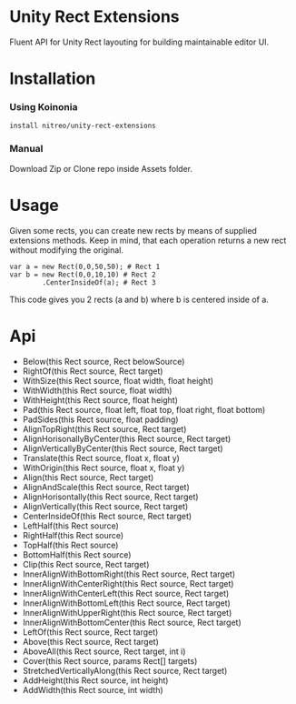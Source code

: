 # Unity Rect Extensions
Fluent API for Unity Rect layouting for building maintainable editor UI.

# Installation

### Using Koinonia

`install nitreo/unity-rect-extensions`

### Manual

Download Zip or Clone repo inside Assets folder.

# Usage

Given some rects, you can create new rects by means of supplied extensions methods.
Keep in mind, that each operation returns a new rect without modifying the original.

```
var a = new Rect(0,0,50,50); # Rect 1
var b = new Rect(0,0,10,10) # Rect 2
        .CenterInsideOf(a); # Rect 3
```

This code gives you 2 rects (a and b) where b is centered inside of a.

# Api

* Below(this Rect source, Rect belowSource)
* RightOf(this Rect source, Rect target)
* WithSize(this Rect source, float width, float height)
* WithWidth(this Rect source, float width)
* WithHeight(this Rect source, float height)
* Pad(this Rect source, float left, float top, float right, float bottom)
* PadSides(this Rect source, float padding)
* AlignTopRight(this Rect source, Rect target)
* AlignHorisonallyByCenter(this Rect source, Rect target)
* AlignVerticallyByCenter(this Rect source, Rect target)
* Translate(this Rect source, float x, float y)
* WithOrigin(this Rect source, float x, float y)
* Align(this Rect source, Rect target)
* AlignAndScale(this Rect source, Rect target)
* AlignHorisontally(this Rect source, Rect target)
* AlignVertically(this Rect source, Rect target)
* CenterInsideOf(this Rect source, Rect target)
* LeftHalf(this Rect source)
* RightHalf(this Rect source)
* TopHalf(this Rect source)
* BottomHalf(this Rect source)
* Clip(this Rect source, Rect target)
* InnerAlignWithBottomRight(this Rect source, Rect target)
* InnerAlignWithCenterRight(this Rect source, Rect target)
* InnerAlignWithCenterLeft(this Rect source, Rect target)
* InnerAlignWithBottomLeft(this Rect source, Rect target)
* InnerAlignWithUpperRight(this Rect source, Rect target)
* InnerAlignWithBottomCenter(this Rect source, Rect target)
* LeftOf(this Rect source, Rect target)
* Above(this Rect source, Rect target)
* AboveAll(this Rect source, Rect target, int i)
* Cover(this Rect source, params Rect[] targets)
* StretchedVerticallyAlong(this Rect source, Rect target)
* AddHeight(this Rect source, int height)
* AddWidth(this Rect source, int width)
